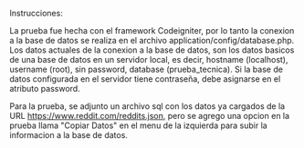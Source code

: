 Instrucciones:

La prueba fue hecha con el framework Codeigniter, por lo tanto la conexion a la base de datos se realiza en el archivo application/config/database.php. Los datos actuales de la conexion a la base de datos, son los datos basicos de una base de datos en un servidor local, es decir, hostname (localhost), username (root), sin password, database (prueba_tecnica). Si la base de datos configurada en el servidor tiene contraseña, debe asignarse en el atributo password.

Para la prueba, se adjunto un archivo sql con los datos ya cargados de la URL https://www.reddit.com/reddits.json, pero se agrego una opcion en la prueba llama "Copiar Datos" en el menu de la izquierda para subir la informacion a la base de datos.
